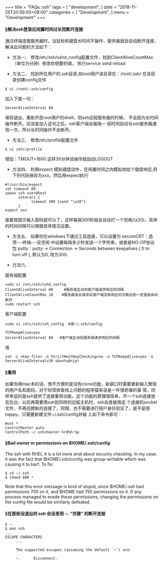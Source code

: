 
+++
title = "FAQs: ssh"
tags = [
    "development",
]
date = "2018-11-25T20:59:00+08:00"
categories = [
    "Development",
]
menu = "Development"
+++

#### &sect;解决ssh登录后闲置时间过长而断开连接

通过终端连接服务器时，当鼠标和键盘长时间不操作，服务器就会自动断开连接，解决此问题的方法如下：

* 方法一、
修改/etc/ssh/sshd_config配置文件，找到ClientAliveCountMax（单位为分钟）修改你想要的值，
执行service sshd reload 

* 方法二、
找到所在用户的.ssh目录,如root用户该目录在：/root/.ssh/
在该目录创建config文件
```
$ vi /root/.ssh/config
```
加入下面一句：
```
ServerAliveInterval 60
```
保存退出，重新开启root用户的shell，则ssh远程服务器的时候，
不会因为长时间操作断开。应该是加入这句之后，ssh客户端会每隔一
段时间自动与ssh服务器通信一次，所以长时间操作不会断开。

* 方法三、
修改/etc/profile配置文件
```
$ vi /etc/profile
```
增加：TMOUT=1800
这样30分钟没操作就自动LOGOUT

<!--more-->

* 方法四、
利用expect 模拟键盘动作，在闲置时间之内模拟地给个键盘响应,将下列代码保存为xxx，然后用expect执行
```
#!/usr/bin/expect  
set timeout 60  
spawn ssh user@host   
      interact {          
            timeout 300 {send "\x20"}  
      } 
expect xxx
```
接着按提示输入密码就可以了，这样每隔300秒就会自动打一个空格(\x20)，具体的时间间隔可以根据具体情况设置。

* 方法五、
如果你在windows下通过工具连接，可以设置为
secureCRT：选项---终端---反空闲 中设置每隔多少秒发送一个字符串，或者是NO-OP协议包
putty：putty -> Connection -> Seconds between keepalives ( 0 to turn off ), 默认为0, 改为300.

* 方法六、

服务端配置
```
sudo vi /etc/ssh/sshd_config
ClientAliveInterval 60     #服务端主动向客户端请求响应的间隔
ClientAliveCountMax 10    #服务器发出请求后客户端没有响应的次数达到一定值就自动断开
sudo restart ssh
```

客户端配置 
```
sudo vi /etc/ssh/ssh_config  #或~/.ssh/config

TCPKeepAlive=yes
ServerAliveInterval 60   #客户端主动向服务端请求响应的间隔
```
或
```
ssh -i <key-file> -o StrictHostKeyChecking=no -o TCPKeepAlive=yes -o ServerAliveInterval=30 ubuntu@<ip>
```

#### &sect;重用

如果你用mac本的话，很不方便的是没有clone功能，新窗口时需要重新输入繁琐的用户名和密码，对于经常排查线上问题的程序猿来说是一件很悲催的事 情，同样幸运的是ssh提供了连接重用功能，这个功能的原理很简单，开一个ssh连接放在后台，以后再需要用ssh到同样的远程主机时，ssh会直接用这 个连接的socket文件，不再创建新的连接了，同理，也不需要进行用户身份验证了，是不是很happy，只需要新建文件~/.ssh/config并输 入如下命令即可：

```
Host *
ControlMaster auto
ControlPath ~/.ssh/master-%r@%h:%p
```

#### &sect;Bad owner or permissions on $HOME/.ssh/config

The ssh with RHEL 4 is a lot more anal about security checking. In my case, it was the fact that $HOME/.ssh/config was group-writable which was causing it to barf. To fix:
```
$ cd ~/.ssh
$ chmod 600 *
```
Note that this error message is kind of stupid, since $HOME/.ssh had permissions 700 on it, and $HOME had 750 permissions on it. If any process managed to evade those permissions, changing the permissions on the config file would be similarly defeated.

#### &sect;在那些没退出的 ssh 会话里用 ~. “优雅” 的断开连接
```
$ ~.
$ man ssh
...
ESCAPE CHARACTERS
     ...

     The supported escapes (assuming the default `~') are:

     ~.      Disconnect.
```
